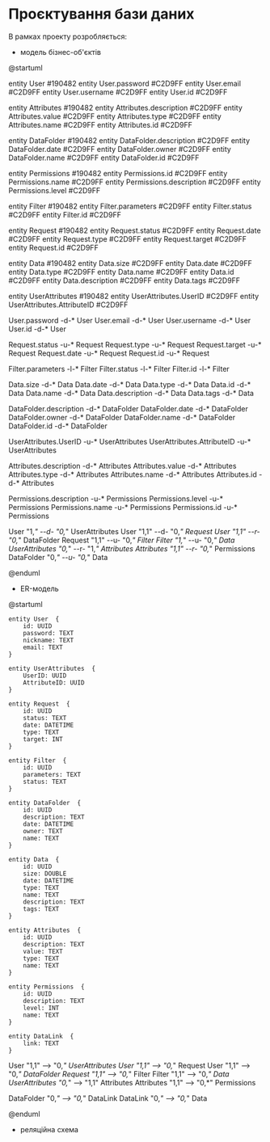 # Проєктування бази даних

В рамках проекту розробляється:

- модель бізнес-об'єктів

@startuml

entity User  #190482
entity User.password  #C2D9FF
entity User.email #C2D9FF
entity User.username #C2D9FF
entity User.id #C2D9FF

entity Attributes  #190482
entity Attributes.description  #C2D9FF
entity Attributes.value #C2D9FF
entity Attributes.type #C2D9FF
entity Attributes.name #C2D9FF
entity Attributes.id #C2D9FF

entity DataFolder  #190482
entity DataFolder.description  #C2D9FF
entity DataFolder.date #C2D9FF
entity DataFolder.owner #C2D9FF
entity DataFolder.name #C2D9FF
entity DataFolder.id #C2D9FF

entity Permissions  #190482
entity Permissions.id  #C2D9FF
entity Permissions.name #C2D9FF
entity Permissions.description #C2D9FF
entity Permissions.level #C2D9FF

entity Filter  #190482
entity Filter.parameters  #C2D9FF
entity Filter.status  #C2D9FF
entity Filter.id  #C2D9FF

entity Request  #190482
entity Request.status  #C2D9FF
entity Request.date  #C2D9FF
entity Request.type #C2D9FF
entity Request.target #C2D9FF
entity Request.id #C2D9FF

entity Data  #190482
entity Data.size  #C2D9FF
entity Data.date  #C2D9FF
entity Data.type #C2D9FF
entity Data.name #C2D9FF
entity Data.id #C2D9FF
entity Data.description #C2D9FF
entity Data.tags #C2D9FF

entity UserAttributes  #190482
entity UserAttributes.UserID  #C2D9FF
entity UserAttributes.AttributeID #C2D9FF

User.password -d-* User
User.email -d-* User
User.username -d-* User
User.id -d-* User

Request.status -u-* Request
Request.type -u-* Request
Request.target -u-* Request
Request.date -u-* Request
Request.id -u-* Request

Filter.parameters -l-* Filter
Filter.status -l-* Filter
Filter.id -l-* Filter

Data.size -d-* Data
Data.date -d-* Data
Data.type -d-* Data
Data.id -d-* Data
Data.name -d-* Data
Data.description -d-* Data
Data.tags -d-* Data

DataFolder.description -d-* DataFolder
DataFolder.date -d-* DataFolder
DataFolder.owner -d-* DataFolder
DataFolder.name -d-* DataFolder
DataFolder.id -d-* DataFolder


UserAttributes.UserID -u-* UserAttributes
UserAttributes.AttributeID -u-* UserAttributes

Attributes.description -d-* Attributes
Attributes.value -d-* Attributes
Attributes.type -d-* Attributes
Attributes.name -d-* Attributes
Attributes.id -d-* Attributes

Permissions.description -u-* Permissions
Permissions.level -u-* Permissions
Permissions.name -u-* Permissions
Permissions.id -u-* Permissions

User "1,*" --d- "0,*" UserAttributes
User "1,1" --d- "0,*" Request
User "1,1" --r- "0,*" DataFolder
Request "1,1" --u- "0,*" Filter
Filter "1,*" --u- "0,*" Data
UserAttributes "0,*" --r- "1,*" Attributes
Attributes "1,1" --r- "0,*" Permissions
DataFolder "0,*" --u- "0,*" Data 


@enduml

- ER-модель

@startuml

	entity User  {
		id: UUID
		password: TEXT
		nickname: TEXT
		email: TEXT
	}

	entity UserAttributes  {
		UserID: UUID
		AttributeID: UUID
	}

	entity Request  {
		id: UUID
		status: TEXT
		date: DATETIME 
		type: TEXT
		target: INT
	}

	entity Filter  {
		id: UUID
		parameters: TEXT
		status: TEXT
	}

	entity DataFolder  {
		id: UUID
		description: TEXT
		date: DATETIME 
		owner: TEXT
		name: TEXT
	}

	entity Data  {
		id: UUID
		size: DOUBLE
		date: DATETIME 
		type: TEXT
		name: TEXT
		description: TEXT
		tags: TEXT
	}

	entity Attributes  {
		id: UUID
		description: TEXT
		value: TEXT
		type: TEXT
		name: TEXT
	}

	entity Permissions  {
		id: UUID
		description: TEXT
		level: INT
		name: TEXT
	}

	entity DataLink  {
		link: TEXT
	}

User "1,1" --> "0,*" UserAttributes
User "1,1" --> "0,*" Request
User "1,1" --> "0,*" DataFolder
Request "1,1" --> "0,*" Filter
Filter "1,1" --> "0,*" Data
UserAttributes "0,*" --> "1,1" Attributes
Attributes "1,1" --> "0,*" Permissions

DataFolder "0,*" --> "0,*" DataLink
DataLink "0,*" --> "0,*" Data

@enduml

- реляційна схема
